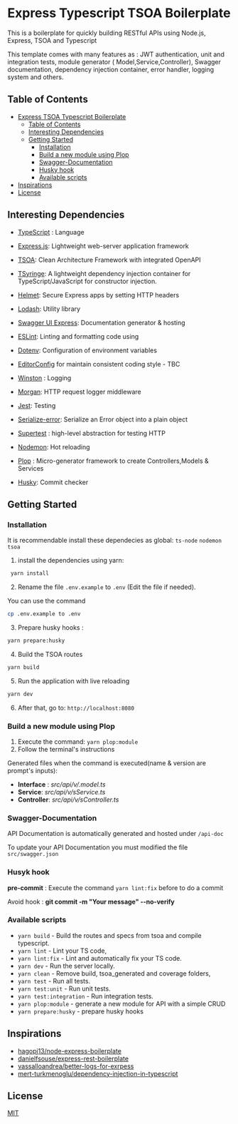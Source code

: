# Express Typescript TSOA Boilerplate

This is a boilerplate for quickly building RESTful APIs using Node.js, Express, TSOA and Typescript

This template comes with many features as : JWT authentication, unit and integration tests, module generator ( Model,Service,Controller),
Swagger documentation, dependency injection container, error handler, logging system and others.

## Table of Contents

- [Express TSOA Typescript Boilerplate](#express-tsoa-typescript-boilerplate)
  - [Table of Contents](#table-of-contents)
  - [Interesting Dependencies](#interesting-dependecies)
  - [Getting Started](#getting-started)
    - [Installation](#installation)
    - [Build a new module using Plop](#build-a-new-module-using-plop)
    - [Swagger-Documentation](#swagger-documentation)
    - [Husky hook](#husky-hook)
    - [Available scripts](#available-scripts)
- [Inspirations](#inspirations)
- [License](#license)

## Interesting Dependencies

- [TypeScript](https://www.typescriptlang.org/) : Language

- [Express.js](https://expressjs.com/): Lightweight web-server application framework

- [TSOA](https://tsoa-community.github.io/docs/getting-started.html): Clean Architecture Framework with integrated OpenAPI

- [TSyringe](https://github.com/microsoft/tsyringe): A lightweight dependency injection container for TypeScript/JavaScript for constructor injection.

- [Helmet](https://helmetjs.github.io): Secure Express apps by setting HTTP headers
- [Lodash](https://lodash.com): Utility library
- [Swagger UI Express](https://github.com/scottie1984/swagger-ui-express): Documentation generator & hosting

- [ESLint](https://eslint.org/): Linting and formatting code using

- [Dotenv](https://github.com/motdotla/dotenv): Configuration of environment variables

- [EditorConfig](https://editorconfig.org/)
  for maintain consistent coding style - TBC

- [Winston](https://github.com/winstonjs/winston) : Logging

- [Morgan](https://github.com/expressjs/morgan#readme): HTTP request logger middleware

- [Jest](https://jestjs.io/): Testing

- [Serialize-error](https://github.com/sindresorhus/serialize-error): Serialize an Error object into a plain object

- [Supertest](https://github.com/visionmedia/supertest) : high-level abstraction for testing HTTP

- [Nodemon](https://nodemon.io/): Hot reloading

- [Plop](https://plopjs.com/documentation/) : Micro-generator framework to create Controllers,Models & Services

- [Husky](https://typicode.github.io/husky/#): Commit checker

## Getting Started

### Installation

It is recommendable install these dependecies as global:
`ts-node`
`nodemon`
`tsoa`

1. install the dependencies using yarn:

```bash
 yarn install
```

2. Rename the file `.env.example` to `.env` (Edit the file if needed).

You can use the command

```bash
cp .env.example to .env
```

3. Prepare husky hooks :

```bash
yarn prepare:husky
```

4. Build the TSOA routes

```bash
yarn build
```

5. Run the application with live reloading

```bash
yarn dev
```

6. After that, go to: `http://localhost:8080`

### Build a new module using Plop

1. Execute the command:
   `yarn plop:module `
2. Follow the terminal's instructions

Generated files when the command is executed(name & version are prompt's inputs):

- **Interface** : _src/api/v<version>/<name>.model.ts_
- **Service**: _src/api/v<version>/<name>sService.ts_
- **Controller**: _src/api/v<version>/<name>sController.ts_

### Swagger-Documentation

API Documentation is automatically generated and hosted under `/api-doc`

To update your API Documentation you must modified the file `src/swagger.json`

### Husyk hook

**pre-commit** : Execute the command `yarn lint:fix` before to do a commit

Avoid hook : **git commit -m "Your message" --no-verify**

### Available scripts

- `yarn build` - Build the routes and specs from tsoa and compile typescript.
- `yarn lint` - Lint your TS code,
- `yarn lint:fix` - Lint and automatically fix your TS code.
- `yarn dev` - Run the server locally.
- `yarn clean` - Remove build, tsoa_generated and coverage folders,
- `yarn test` - Run all tests.
- `yarn test:unit` - Run unit tests.
- `yarn test:integration` - Run integration tests.
- `yarn plop:module` - generate a new module for API with a simple CRUD
- `yarn prepare:husky` - prepare husky hooks

## Inspirations

- [hagopj13/node-express-boilerplate](https://github.com/hagopj13/node-express-boilerplate)
- [danielfsouse/express-rest-boilerplate](https://github.com/danielfsousa/express-rest-boilerplate)
- [vassalloandrea/better-logs-for-exrpess](https://dev.to/vassalloandrea/better-logs-for-expressjs-using-winston-and-morgan-with-typescript-516n)
- [mert-turkmenoglu/dependency-injection-in-typescript](https://levelup.gitconnected.com/dependency-injection-in-typescript-2f66912d143c)

## License

[MIT](LICENSE.md)
